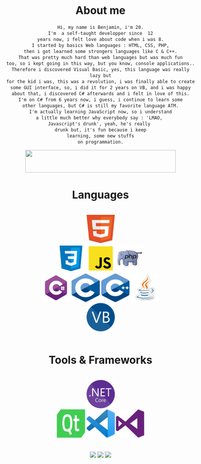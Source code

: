 <style>
.logo {
    width: 75px;
    height: 75px;
}
</style>

<div align="center">

# About me

    Hi, my name is Benjamin, i'm 20.
    I'm  a self-taught developper since  12
    years now, i felt love about code when i was 8.
    I started by basics Web languages : HTML, CSS, PHP,
    then i got learned some strongers languages like C & C++.
    That was pretty much hard than web languages but was much fun
    too, so i kept going in this way, but you know, console applications..
    Therefore i discovered Visual Basic, yes, this language was really lazy but
    for the kid i was, this was a revolution, i was finally able to create
    some GUI interface, so, i did it for 2 years on VB, and i was happy
    about that, i discovered C# afterwards and i felt in love of this.
    I'm on C# from 6 years now, i guess, i continue to learn some
    other languages, but C# is still my favorite language ATM.
    I'm actually learning JavaScript now, so i understand
    a little much better why everybody say : 'LMAO, 
    Javascript's drunk', yeah, he's really 
    drunk but, it's fun because i keep
    learning, some new stuffs
    on programmation.

<img src="https://www.codewars.com/users/Mecopi/badges/large" style="height:60px; width:400px;">

# Languages

<div id="languages">

<br>

<div>
    <img src='res/html.png' class="logo">
</div>

<div>
    <img src='res/css.png' class="logo">
    <img src='res/js.png' class="logo">
    <img src='res/php.png' class="logo">
</div>

<div>
    <img src='res/csharp.png' class="logo">
    <img src='res/c.png' class="logo">
    <img src='res/cpp.png' class="logo">
    <img src='res/java.png' class="logo">
</div>

<div>
    <img src='res/vbdotnet.png' class="logo">
</div>

<br>

</div>

# Tools & Frameworks

<div id="tools">

<br>

<div>
    <img src='res/dotnet.png' class="logo">
</div>

<div>
    <img src='res/qt.png' class="logo">
    <img src='res/vscode.png' class="logo">
    <img src='res/vstudio.png' class="logo">
</div>

<br>

</div>

<br>

<div>
    <img src="https://github-readme-stats.vercel.app/api?username=benjGam&show_icons=true&theme=radical&count_private=true">
    <img src="https://github-readme-stats.vercel.app/api/top-langs/?username=benjGam&theme=radical&hide_langs_below=8">
    <img src="https://streak-stats.demolab.com/?user=benjGam&theme=tokyonight&locale=fr">
</div>

</div>